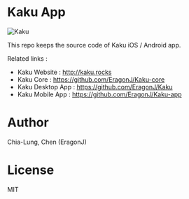 # Kaku App

![Kaku](https://camo.githubusercontent.com/0b9900f6f5800a2121741e6adf860a048220cef0/687474703a2f2f692e696d6775722e636f6d2f63334b4b5139742e706e67)

This repo keeps the source code of Kaku iOS / Android app.

Related links :

+ Kaku Website : http://kaku.rocks
+ Kaku Core : https://github.com/EragonJ/Kaku-core
+ Kaku Desktop App : https://github.com/EragonJ/Kaku
+ Kaku Mobile App : https://github.com/EragonJ/Kaku-app

# Author

Chia-Lung, Chen (EragonJ)

# License

MIT

